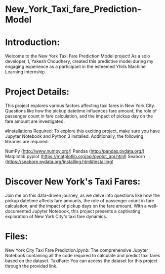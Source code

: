 # New_York_Taxi_fare_Prediction-Model

# Introduction:
Welcome to the New York Taxi Fare Prediction Model project! As a solo developer, I, Yakesh Choudhery, created this predictive model during my engaging experience as a participant in the esteemed Yhills Machine Learning Internship.

# Project Details:
This project explores various factors affecting taxi fares in New York City. Questions like how the pickup datetime influences fare amount, the role of passenger count in fare calculation, and the impact of pickup day on the fare amount are investigated.

#Installations Required:
To explore this exciting project, make sure you have Jupyter Notebook and Python 3 installed. Additionally, the following libraries are required:

NumPy (http://www.numpy.org/)
Pandas (http://pandas.pydata.org/)
Matplotlib.pyplot (https://matplotlib.org/api/pyplot_api.html)
Seaborn (https://seaborn.pydata.org/installing.html#installing)

# Discover New York's Taxi Fares:
Join me on this data-driven journey, as we delve into questions like how the pickup datetime affects fare amounts, the role of passenger count in fare calculation, and the impact of pickup days on the fare amount. With a well-documented Jupyter Notebook, this project presents a captivating exploration of New York City's taxi fare dynamics.

# Files:
New York City Taxi Fare Prediction.ipynb: The comprehensive Jupyter Notebook containing all the code required to calculate and predict taxi fares based on the dataset.
TaxiFare: You can access the dataset for this project through the provided link.
